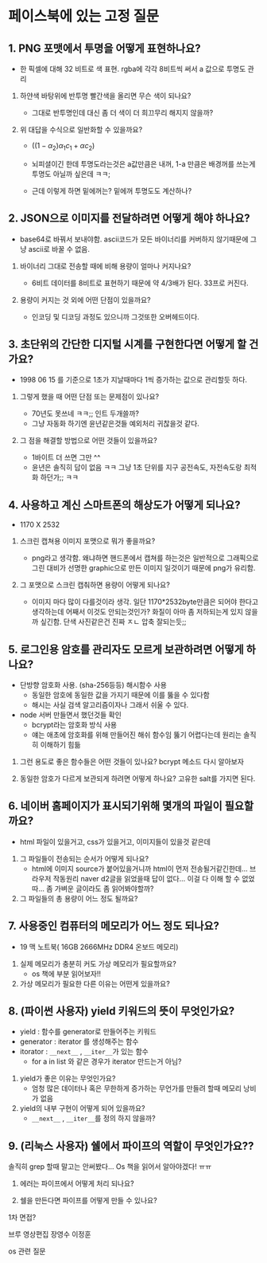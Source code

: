 # 페이스북에 있는 고정 질문

## 1. PNG 포맷에서 투명을 어떻게 표현하나요?

- 한 픽셀에 대해 32 비트로 색 표현. rgba에 각각 8비트씩 써서 a 값으로 투명도 관리  

1. 하얀색 바탕위에 반투명 빨간색을 올리면 무슨 색이 되나요?

    - 그대로 반투명인데 대신 좀 더 색이 더 희끄무리 해지지 않을까?

2. 위 대답을 수식으로 일반화할 수 있을까요?

    - $((1 - \alpha_2 ) \alpha_1 c_1+\alpha c_2)$

    - 뇌피셜이긴 한데 투명도라는것은 a값만큼은 내꺼, 1-a 만큼은 배경꺼를 쓰는게 투명도 아닐까 싶은데 ㅋㅋ;
    - 근데 이렇게 하면 밑에꺼는? 밑에꺼 투명도도 계산하나?

## 2. JSON으로 이미지를 전달하려면 어떻게 해야 하나요?

- base64로 바꿔서 보내야함. ascii코드가 모든 바이너리를 커버하지 않기때문에 그냥 ascii로 바꿀 수 없음.

1. 바이너리 그대로 전송할 때에 비해 용량이 얼마나 커지나요?
    - 6비트 데이터를 8비트로 표현하기 때문에 약 4/3배가 된다. 33프로 커진다.

2. 용량이 커지는 것 외에 어떤 단점이 있을까요?
    - 인코딩 및 디코딩 과정도 있으니까 그것또한 오버헤드이다.

## 3. 초단위의 간단한 디지털 시계를 구현한다면 어떻게 할 건가요?
    
- 1998 06 15 를 기준으로 1초가 지날때마다 1씩 증가하는 값으로 관리할듯 하다.

1. 그렇게 했을 때 어떤 단점 또는 문제점이 있나요?

    - 70년도 못쓰네 ㅋㅋ;; 인트 두개쓸까?
    - 그냥 자동화 하기엔 윤년같은것들 예외처리 귀찮을것 같다.

2. 그 점을 해결할 방법으로 어떤 것들이 있을까요?

    - 1바이트 더 쓰면 그만 ^^
    - 윤년은 솔직히 답이 없음 ㅋㅋ 그냥 1초 단위를 지구 공전속도, 자전속도랑 최적화 하던가;; ㅋㅋ

## 4. 사용하고 계신 스마트폰의 해상도가 어떻게 되나요?
	
- 1170 X 2532

1. 스크린 캡쳐용 이미지 포맷으로 뭐가 좋을까요?
    -  png라고 생각함. 왜냐하면 핸드폰에서 캡쳐를 하는것은 일반적으로 그래픽으로 그린 대비가 선명한 graphic으로 만든 이미지 일것이기 때문에 png가 유리함.

2. 그 포맷으로 스크린 캡춰하면 용량이 어떻게 되나요?
    - 이미지 마다 많이 다를것이라 생각. 일단 1170*2532byte만큼은 되어야 한다고 생각하는데 어째서 이것도 안되는것인가? 화질이 아마 좀 저하되는게 있지 않을까 싶긴함. 단색 사진같은건 진짜 ㅈㄴ 압축 잘되는듯;; 

## 5. 로그인용 암호를 관리자도 모르게 보관하려면 어떻게 하나요?
- 단방향 암호화 사용. (sha-256등등) 해시함수 사용
    - 동일한 암호에 동일한 값을 가지기 때문에 이를 뚫을 수 있다함
    - 해시는 사실 검색 알고리즘이자나 그래서 쉬울 수 있다.
- node 서버 만들면서 했던것들 확인
    - bcrypt라는 암호화 방식 사용
    - 얘는 애초에 암호화를 위해 만들어진 해쉬 함수임 뚫기 어렵다는데 원리는 솔직히 이해하기 힘듦

1. 그런 용도로 좋은 함수들은 어떤 것들이 있나요?
	bcrypt 메소드 다시 알아보자

2. 동일한 암호가 다르게 보관되게 하려면 어떻게 하나요?
    고유한 salt를 가지면 된다. 

## 6. 네이버 홈페이지가 표시되기위해 몇개의 파일이 필요할까요?
- html 파일이 있을거고, css가 있을거고, 이미지들이 있을것 같은데
1. 그 파일들이 전송되는 순서가 어떻게 되나요?
    - html에 이미지 source가 붙어있을거니까 html이 먼저 전송될거같긴한데... 브라우저 작동원리 naver d2글을 읽었을때 답이 없다... 이걸 다 이해 할 수 없었따... 좀 가벼운 글이라도 좀 읽어봐야할까?
2. 그 파일들의 총 용량이 어느 정도 될까요?

## 7. 사용중인 컴퓨터의 메모리가 어느 정도 되나요?
- 19 맥 노트북( 16GB 2666MHz DDR4 온보드 메모리)
1. 실제 메모리가 충분히 커도 가상 메모리가 필요할까요? 
	- os 책에 부분 읽어보자!!
2. 가상 메모리가 필요한 다른 이유는 어떤게 있을까요?

## 8. (파이썬 사용자) yield 키워드의 뜻이 무엇인가요?
- yield : 함수를 generator로 만들어주는 키워드
- generator : iterator 를 생성해주는 함수
- itorator : ```__next__``` , ```__iter__```가 있는 함수 
    - for a in list 와 같은 경우가 iterator 만드는거 아님?
1. yield가 좋은 이유는 무엇인가요?
    - 엄청 많은 데이터나 혹은 무한하게 증가하는 무언가를 만들려 할때 메모리 낭비가 없음
2. yield의 내부 구현이 어떻게 되어 있을까요?
    - ```__next__``` , ```__iter__```를 정의 하지 않을까?

## 9. (리눅스 사용자) 쉘에서 파이프의 역할이 무엇인가요??
솔직히 grep 할때 말고는 안써봤다... Os 책을 읽어서 알아야겠다! ㅠㅠ
1. 에러는 파이프에서 어떻게 처리 되나요?

2. 쉘을 만든다면 파이프를 어떻게 만들 수 있나요?





1차 면접?

브루 영상편집 
장영수 
이정훈 
 
os 관련 질문 
 